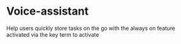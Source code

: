 # Voice-assistant
Help users quickly store tasks on the go with the always on feature activated via the key term to activate
